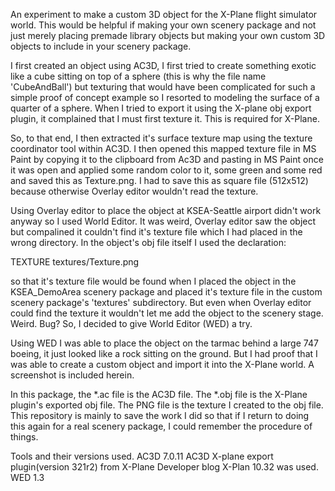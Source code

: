 An experiment to make a custom 3D object for the X-Plane flight simulator world. This would be helpful if making your own scenery package and not just merely placing premade library objects but making your own custom 3D objects to include in your scenery package.

I first created an object using AC3D, I first tried to create something exotic like a cube sitting on top of a sphere (this is why the file name 'CubeAndBall') but texturing that would have been complicated for such a simple proof of concept example so I resorted to modeling the surface of a quarter of a sphere. When I tried to export it using the X-plane obj export plugin, it complained that I must first texture it. This is required for X-Plane.

So, to that end, I then extracted it's surface texture map using the
texture coordinator tool within AC3D. I then opened this mapped texture file in MS Paint by copying it to the clipboard from Ac3D and pasting in MS Paint once it was open and applied some random color to it, some green and some red and saved this as Texture.png. I had to save this as square file (512x512) because otherwise Overlay editor wouldn't read the texture.

Using Overlay editor to place the object at KSEA-Seattle airport didn't work anyway so I used World Editor. It was weird, Overlay editor saw the object but compalined it couldn't find it's texture file which I had placed in the wrong directory. In the object's obj file itself I used the declaration: 

TEXTURE textures/Texture.png

so that it's texture file would be found when I placed the object in the KSEA_DemoArea scenery package and placed it's texture file in the custom scenery package's 'textures' subdirectory. But even when Overlay editor could find the texture it wouldn't let me add the object to the scenery stage. Weird. Bug? So, I decided to give World Editor (WED) a try.


Using WED I was able to place the object on the tarmac behind a large 747 boeing, it just looked like a rock sitting on the ground. But I had proof that I was able to create a custom object and import it into the X-Plane world. A screenshot is included herein.

In this package, the *.ac file is the AC3D file. The *.obj file is the X-Plane plugin's exported obj file. The PNG file is the texture I created to the obj file. This repository is mainly to save the work I did so that if I return to doing this again for a real scenery package, I could remember the procedure of things.

Tools and their versions used.
AC3D 7.0.11
AC3D X-plane export plugin(version 321r2) from X-Plane Developer blog 
X-Plan 10.32 was used.
WED 1.3
